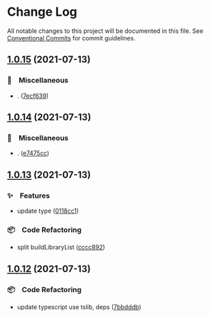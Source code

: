 # Change Log

All notable changes to this project will be documented in this file.
See [Conventional Commits](https://conventionalcommits.org) for commit guidelines.

## [1.0.15](https://github.com/bluelovers/ws-calibre/compare/calibre-server@1.0.14...calibre-server@1.0.15) (2021-07-13)


### 🔖　Miscellaneous

* . ([7ecf639](https://github.com/bluelovers/ws-calibre/commit/7ecf63990761661903a7c594589822736861a6ad))





## [1.0.14](https://github.com/bluelovers/ws-calibre/compare/calibre-server@1.0.13...calibre-server@1.0.14) (2021-07-13)


### 🔖　Miscellaneous

* . ([e7475cc](https://github.com/bluelovers/ws-calibre/commit/e7475cc703e66c66b85477bd218b30bc66d433bf))





## [1.0.13](https://github.com/bluelovers/ws-calibre/compare/calibre-server@1.0.12...calibre-server@1.0.13) (2021-07-13)


### ✨　Features

* update type ([0118cc1](https://github.com/bluelovers/ws-calibre/commit/0118cc135d1d0b24121b05b8f778d8d3806fa019))


### 📦　Code Refactoring

* split buildLibraryList ([cccc892](https://github.com/bluelovers/ws-calibre/commit/cccc8920aabb788fd9dfcb22f159b2df8bc970e6))





## [1.0.12](https://github.com/bluelovers/ws-calibre/compare/calibre-server@1.0.11...calibre-server@1.0.12) (2021-07-13)


### 📦　Code Refactoring

* update typescript use tslib, deps ([7bbdddb](https://github.com/bluelovers/ws-calibre/commit/7bbdddb328dc451455c9620133c6169df88bf288))
